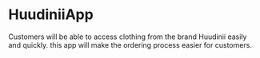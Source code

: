 # HuudiniiApp
Customers will be able to access clothing from the brand Huudinii easily and quickly. this app will make the ordering process easier for customers. 
